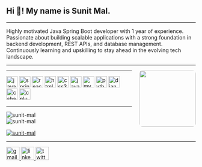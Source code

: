 <h2 align="left">Hi 👋! My name is Sunit Mal.</h2>

---

<p align="left">
  Highly motivated Java Spring Boot developer with 1 year of experience. Passionate about building scalable applications with a strong foundation in backend development, REST APIs, and database management. Continuously learning and upskilling to stay ahead in the evolving tech landscape.
</p>

---

<img align="right" height="150" src="https://avatars.githubusercontent.com/u/110469858?s=400&u=0410eb5c28485655e7555ed0e7ce4f72af9fa481&v=4" style="border-radius: 8px; margin-left: 20px; z-index: 999;" />

---

<div align="left">
  <img src="https://cdn.jsdelivr.net/gh/devicons/devicon/icons/java/java-original.svg" height="30" alt="java logo" />
  <img src="https://cdn.jsdelivr.net/gh/devicons/devicon/icons/spring/spring-original.svg" height="30" alt="spring logo" />
  <img src="https://cdn.jsdelivr.net/gh/devicons/devicon/icons/react/react-original.svg" height="30" alt="react logo" />
  <img src="https://cdn.jsdelivr.net/gh/devicons/devicon/icons/html5/html5-original.svg" height="30" alt="html5 logo" />
  <img src="https://cdn.jsdelivr.net/gh/devicons/devicon/icons/css3/css3-original.svg" height="30" alt="css3 logo" />
  <img src="https://cdn.jsdelivr.net/gh/devicons/devicon/icons/javascript/javascript-original.svg" height="30" alt="javascript logo" />
  <img src="https://cdn.jsdelivr.net/gh/devicons/devicon/icons/mysql/mysql-original.svg" height="30" alt="mysql logo" />
  <img src="https://cdn.jsdelivr.net/gh/devicons/devicon/icons/python/python-original.svg" height="30" alt="python logo" />
  <img src="https://cdn.jsdelivr.net/gh/devicons/devicon/icons/django/django-plain.svg" height="30" alt="django logo" />
  <img src="https://cdn.jsdelivr.net/gh/devicons/devicon/icons/csharp/csharp-original.svg" height="30" alt="csharp logo" />
  <img src="https://cdn.jsdelivr.net/gh/devicons/devicon/icons/cplusplus/cplusplus-original.svg" height="30" alt="cplusplus logo" />
</div>

---

<div align="left">
  <img align="left" src="https://github-readme-stats.vercel.app/api/top-langs?username=sunit-mal&show_icons=true&locale=en&layout=compact" alt="sunit-mal" />
  <br/>
  <img align="left" src="https://github-readme-stats.vercel.app/api?username=sunit-mal&show_icons=true&locale=en" alt="sunit-mal" />
  <br/>
  <p align="left"> 
    <a href="https://github.com/sunit-mal">
      <img src="https://github-profile-trophy.vercel.app/?username=sunit-mal" alt="sunit-mal" />
    </a>
  </p>
</div>

---

<div align="left">
  <a href="mailto:sunitmal1832002@gmail.com" target="_blank">
    <img src="https://img.shields.io/static/v1?message=Gmail&logo=gmail&label=&color=D14836&logoColor=white&labelColor=&style=for-the-badge" height="35" alt="gmail logo" />
  </a>
  <a href="https://www.linkedin.com/in/sunit-mal/" target="_blank">
    <img src="https://img.shields.io/static/v1?message=LinkedIn&logo=linkedin&label=&color=0077B5&logoColor=white&labelColor=&style=for-the-badge" height="35" alt="linkedin logo" />
  </a>
  <a href="https://twitter.com/mal_sunit" target="_blank">
    <img src="https://img.shields.io/static/v1?message=Twitter&logo=twitter&label=&color=1DA1F2&logoColor=white&labelColor=&style=for-the-badge" height="35" alt="twitter logo" />
  </a>
</div>
